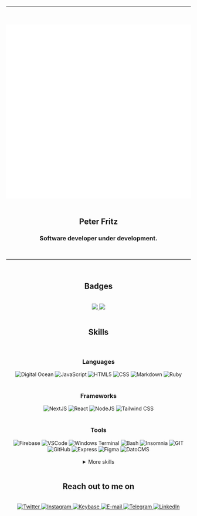 <div align="center">
  <hr />
  <br />
  <br />
  <a href="https://ptr.red/readme">
    <img alt="an animated barcode with 'ptr' written on it" src="ptr_animated.svg">
  </a>
  <br />
  <br />
  <h2>Peter Fritz</h2>
  <h3>Software developer under development.</h3>
  <br />
  <hr />
  <br />
  <div>
    <h2>Badges</h2>
    <br />
    <a href="https://www.credly.com/badges/c97628b1-c53c-4cc3-a49b-2c402da79a1e/public_url" target="_blank" rel="noopener noreferrer">
      <img src="https://user-images.githubusercontent.com/61599784/161043251-58a40eb8-2394-4003-b39e-e47e57b8a768.png" height="100" />
    </a>
    <a href="https://app.pluralsight.com/score/redir/50c18da3-a6ff-4cce-af43-e152230c754b?d80c345857" target="_blank" rel="noopener noreferrer">
      <img src="https://s2.pluralsight.com/assessments/badges/javascript-211-03-2022@2x.png" height="100" />
    </a>
  </div>
  <br />

  <h2>Skills</h2>
  </br>
  <div>
    <h3>Languages</h3>
    <a>
      <img alt="Digital Ocean" src="https://img.shields.io/badge/DIGITAL%20OCEAN-000000?style=for-the-badge&logo=DIGITALOCEAN&logoColor=0080FF" />
    </a>
    <a>
      <img alt="JavaScript" src="https://img.shields.io/badge/JAVASCRIPT-000000?style=for-the-badge&logo=javascript&logoColor=F7DF1E" />
    </a>
    <a>
      <img alt="HTML5" src="https://img.shields.io/badge/HTML-000000?style=for-the-badge&logo=html5&logoColor=E34F26" />
    </a>
    <a>
      <img alt="CSS" src="https://img.shields.io/badge/CSS-000000?style=for-the-badge&logo=css3&logoColor=1572B6" />
    </a>
    <a>
      <img alt="Markdown" src="https://img.shields.io/badge/MARKDOWN-000000?style=for-the-badge&logo=markdown&logoColor=FFFFFF" />
    </a>
    <a>
      <img alt="Ruby" src="https://img.shields.io/badge/RUBY-000000?style=for-the-badge&logo=ruby&logoColor=CC342D" />
    </a>
  </div>

  <br />

  <div>
    <h3>Frameworks</h3>
    <a>
      <img alt="NextJS" src="https://img.shields.io/badge/NEXTJS-000000?style=for-the-badge&logo=next.js&logoColor=FFFFFF" />
    </a>
    <a>
      <img alt="React" src="https://img.shields.io/badge/REACT-000000?style=for-the-badge&logo=react&logoColor=61DAFB" />
    </a>
    <a>
      <img alt="NodeJS" src="https://img.shields.io/badge/NODEJS-000000?style=for-the-badge&logo=node.js&logoColor=339933" />
    </a>
    <a>
      <img alt="Tailwind CSS" src="https://img.shields.io/badge/TAILWIND%20CSS-000000?style=for-the-badge&logo=tailwindcss&logoColor=06B6D4" />
    </a>
  </div>

  <br />

  <div>
    <h3>Tools</h3>
    <a>
      <img alt="Firebase" src="https://img.shields.io/badge/FIREBASE-000000?style=for-the-badge&logo=firebase&logoColor=FFCA28" />
    </a>
    <a>
      <img alt="VSCode" src="https://img.shields.io/badge/VSCODE-000000?style=for-the-badge&logo=visualstudiocode&logoColor=007ACC" />
    </a>
    <a>
      <img alt="Windows Terminal" src="https://img.shields.io/badge/Windows%20Terminal-000000?style=for-the-badge&logo=windowsterminal&logoColor=FFFFFF" />
    </a>
    <a>
      <img alt="Bash" src="https://img.shields.io/badge/BASH-000000?style=for-the-badge&logo=gnubash&logoColor=FFFFFF" />
    </a>
    <a>
      <img alt="Insomnia" src="https://img.shields.io/badge/INSOMNIA-000000?style=for-the-badge&logo=insomnia&logoColor=4000BF" />
    </a>
    <a>
      <img alt="GIT" src="https://img.shields.io/badge/GIT-000000?style=for-the-badge&logo=git&logoColor=F05032" />
    </a>
    <a>
      <img alt="GitHub" src="https://img.shields.io/badge/GITHUB-000000?style=for-the-badge&logo=github&logoColor=FFFFFF" />
    </a>
    <a>
      <img alt="Express" src="https://img.shields.io/badge/EXPRESS-000000?style=for-the-badge&logo=express&logoColor=FFFFFF" />
    </a>
    <a>
      <img alt="Figma" src="https://img.shields.io/badge/FIGMA-000000?style=for-the-badge&logo=figma&logoColor=F24E1E" />
    </a>
    <a>
      <img alt="DatoCMS" src="https://img.shields.io/badge/DATOCMS-000000?style=for-the-badge&logo=datocms&logoColor=FF7751" />
    </a>
  </div>
  
  <br />

  <details>
    <summary>More skills</summary>
    <br />
    <div>
      <h3>Hosting and deployment</h3>
      <a>
        <img alt="Google Domains" src="https://img.shields.io/badge/GOOGLE%20DOMAINS-000000?style=for-the-badge&logo=googledomains&logoColor=4285F4" />
      </a>
      <a>
        <img alt="Cloudflare" src="https://img.shields.io/badge/CLOUDFLARE-000000?style=for-the-badge&logo=cloudflare&logoColor=F38020" />
      </a>
      <a>
        <img alt="Vercel" src="https://img.shields.io/badge/VERCEL-000000?style=for-the-badge&logo=vercel&logoColor=FFFFFF" />
      </a>
      <a>
        <img alt="AWS" src="https://img.shields.io/badge/AWS-000000?style=for-the-badge&logo=amazonaws&logoColor=FF9900" />
      </a>
      <a>
        <img alt="Google Cloud" src="https://img.shields.io/badge/GOOGLE%20CLOUD-000000?style=for-the-badge&logo=googlecloud&logoColor=4285F4" />
      </a>
      <a>
        <img alt="GitHub Actions" src="https://img.shields.io/badge/GITHUB%20ACTIONS-000000?style=for-the-badge&logo=githubactions&logoColor=2088FF" />
      </a>
    </div>
    <br/>
    <div>
      <h3>Tools</h3>
      <a>
        <img alt="Prettier" src="https://img.shields.io/badge/PRETTIER-000000?style=for-the-badge&logo=prettier&logoColor=F7B93E" />
      </a>
      <a>
        <img alt="ESLint" src="https://img.shields.io/badge/ESLINT-000000?style=for-the-badge&logo=ESLint&logoColor=4B32C3" />
      </a>
      <a>
        <img alt="P5.js" src="https://img.shields.io/badge/P5.JS-000000?style=for-the-badge&logo=p5.js&logoColor=ED225D" />
      </a>
      <a>
        <img alt="Google Colab" src="https://img.shields.io/badge/GOOGLE%20COLAB-000000?style=for-the-badge&logo=googlecolab&logoColor=F9AB00" />
      </a>
      <a>
        <img alt="Google Analytics" src="https://img.shields.io/badge/GOOGLE%20ANALYTICS-000000?style=for-the-badge&logo=googleanalytics&logoColor=E37400" />
      </a>
      <a>
        <img alt="Google Search Console" src="https://img.shields.io/badge/GOOGLE%20SEARCH%20CONSOLE-000000?style=for-the-badge&logo=googlesearchconsole&logoColor=458CF5" />
      </a>
      <a>
        <img alt="Google Tag Manager" src="https://img.shields.io/badge/GOOGLE%20TAG%20MANAGER-000000?style=for-the-badge&logo=googletagmanager&logoColor=246FDB" />
      </a>
      <a>
        <img alt="Google My Business" src="https://img.shields.io/badge/GOOGLE%20MY%20BUSINESS-000000?style=for-the-badge&logo=googlemybusiness&logoColor=4285F4" />
      </a>
    </div>
    <br/>
    <div>
      <h3>Operating Systems</h3>
      <a>
        <img alt="Linux" src="https://img.shields.io/badge/LINUX-000000?style=for-the-badge&logo=linux&logoColor=FCC624" />
      </a>
      <a>
        <img alt="Ubuntu" src="https://img.shields.io/badge/UBUNTU-000000?style=for-the-badge&logo=ubuntu&logoColor=E95420" />
      </a>
      <a>
        <img alt="Windows" src="https://img.shields.io/badge/WINDOWS-000000?style=for-the-badge&logo=windows&logoColor=0078D6" />
      </a>
    </div>
    <br />
    <details>
      <summary>Learning / Work in Progess</summary>
      <br />
      <div>
        <h3>Languages</h3>
        <a>
          <img alt="Go" src="https://img.shields.io/badge/GO-000000?style=for-the-badge&logo=go&logoColor=00ADD8" />
        </a>
        <a>
          <img alt="Deno" src="https://img.shields.io/badge/DENO-000000?style=for-the-badge&logo=deno&logoColor=FFFFFF" />
        </a>
        <a>
          <img alt="Python" src="https://img.shields.io/badge/python-000000?style=for-the-badge&logo=python&logoColor=3776AB" />
        </a>
      </div>
      <br />
      <div>
        <h3>Frameworks</h3>
        <a>
          <img alt="NestJS" src="https://img.shields.io/badge/NESTJS-000000?style=for-the-badge&logo=nestjs&logoColor=E0234E" />
        </a>
        <a>
          <img alt="Svelte" src="https://img.shields.io/badge/SVELTE-000000?style=for-the-badge&logo=svelte&logoColor=FF3E00" />
        </a>
      </div>
      <br />
      <div>
        <h3>Tools</h3>
        <a>
          <img alt="Docker" src="https://img.shields.io/badge/DOCKER-000000?style=for-the-badge&logo=docker&logoColor=2496ED" />
        </a>
        <a>
          <img alt="Jest" src="https://img.shields.io/badge/JEST-000000?style=for-the-badge&logo=jest&logoColor=C21325" />
        </a>
        <a>
          <img alt="Cypress" src="https://img.shields.io/badge/CYPRESS-000000?style=for-the-badge&logo=cypress&logoColor=FFFFFF" />
        </a>
        <a>
          <img alt="GraphQL" src="https://img.shields.io/badge/GRAPHQL-000000?style=for-the-badge&logo=graphql&logoColor=E10098" />
        </a>
        <a>
          <img alt="AMP" src="https://img.shields.io/badge/AMP-000000?style=for-the-badge&logo=amp&logoColor=005AF0" />
        </a>
      </div>
      <br />
      <div>
        <h3>Operating Systems</h3>
        <a>
          <img alt="Arch Linux" src="https://img.shields.io/badge/ARCH%20LINUX-000000?style=for-the-badge&logo=archlinux&logoColor=1793D1" />
        </a>
      </div>
      <br />
      <div>
        <h3>Security</h3>
        <a>
          <img alt="OWASP" src="https://img.shields.io/badge/OWASP-000000?style=for-the-badge&logo=owasp&logoColor=FFFFFF" />
        </a>
        <a>
          <img alt="Wireshark" src="https://img.shields.io/badge/WIRESHARK-000000?style=for-the-badge&logo=wireshark&logoColor=1679A7" />
        </a>
      </div>
    </details>
  </details>

  <br />

  <div>
    <h2>Reach out to me on</h2>
    <br />
    <a href="https://ptr.red/tt" target="_blank" rel="noopener noreferrer">
      <img alt="Twitter" src="https://img.shields.io/badge/TWITTER-1DA1F2?style=for-the-badge&logo=twitter&logoColor=FFFFFF" />
    </a>
    <a href="https://ptr.red/ig" target="_blank" rel="noopener noreferrer">
      <img alt="Instagram" src="https://img.shields.io/badge/INSTAGRAM-E4405F?style=for-the-badge&logo=instagram&logoColor=FFFFFF" />
    </a>
    <a href="https://ptr.red/kb" target="_blank" rel="noopener noreferrer">
      <img alt="Keybase" src="https://img.shields.io/badge/KEYBASE-33A0FF?style=for-the-badge&logo=keybase&logoColor=FFFFFF" />
    </a>
    <a href="mailto:me@peterfritz.dev" target="_blank" rel="noopener noreferrer">
      <img alt="E-mail" src="https://img.shields.io/badge/EMAIL-EA4335?style=for-the-badge&logo=gmail&logoColor=FFFFFF" />
    </a>
    <a href="https://ptr.red/tg" target="_blank" rel="noopener noreferrer">
      <img alt="Telegram" src="https://img.shields.io/badge/TELEGRAM-26A5E4?style=for-the-badge&logo=telegram&logoColor=FFFFFF" />
    </a>
    <a href="https://ptr.red/in" target="_blank" rel="noopener noreferrer">
      <img alt="LinkedIn" src="https://img.shields.io/badge/LINKEDIN-0A66C2?style=for-the-badge&logo=linkedin&logoColor=FFFFFF" />
    </a>
  </div>
</div>
